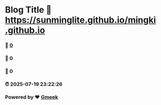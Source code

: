 # Blog Title :link: https://sunminglite.github.io/mingki.github.io 
### :page_facing_up: [0](https://sunminglite.github.io/mingki.github.io/tag.html) 
### :speech_balloon: 0 
### :hibiscus: 0 
### :alarm_clock: 2025-07-19 23:22:26 
### Powered by :heart: [Gmeek](https://github.com/Meekdai/Gmeek)
